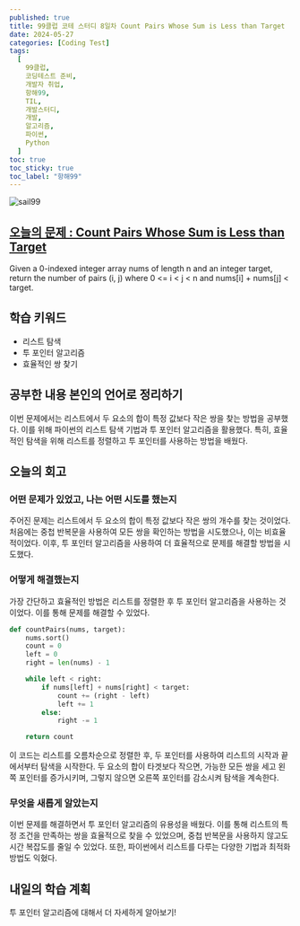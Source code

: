 ```yaml
---
published: true
title: 99클럽 코테 스터디 8일차 Count Pairs Whose Sum is Less than Target
date: 2024-05-27
categories: [Coding Test]
tags:
  [
    99클럽,
    코딩테스트 준비,
    개발자 취업,
    항해99,
    TIL,
    개발스터디,
    개발,
    알고리즘,
    파이썬,
    Python
  ]
toc: true
toc_sticky: true
toc_label: "항해99"
---
```


<img alt='sail99' src="https://github.com/dev-woody/dev-woody.github.io/assets/87690037/9acd8a60-ff3e-48fb-a317-38c699c8bf0e">

## [오늘의 문제 : Count Pairs Whose Sum is Less than Target](https://leetcode.com/problems/count-pairs-whose-sum-is-less-than-target/description/)

Given a 0-indexed integer array nums of length n and an integer target, return the number of pairs (i, j) where 0 <= i < j < n and nums[i] + nums[j] < target.

## 학습 키워드

- 리스트 탐색
- 투 포인터 알고리즘
- 효율적인 쌍 찾기

## 공부한 내용 본인의 언어로 정리하기

이번 문제에서는 리스트에서 두 요소의 합이 특정 값보다 작은 쌍을 찾는 방법을 공부했다. 이를 위해 파이썬의 리스트 탐색 기법과 투 포인터 알고리즘을 활용했다. 특히, 효율적인 탐색을 위해 리스트를 정렬하고 투 포인터를 사용하는 방법을 배웠다.

## 오늘의 회고

### 어떤 문제가 있었고, 나는 어떤 시도를 했는지

주어진 문제는 리스트에서 두 요소의 합이 특정 값보다 작은 쌍의 개수를 찾는 것이었다. 처음에는 중첩 반복문을 사용하여 모든 쌍을 확인하는 방법을 시도했으나, 이는 비효율적이었다. 이후, 투 포인터 알고리즘을 사용하여 더 효율적으로 문제를 해결할 방법을 시도했다.

### 어떻게 해결했는지

가장 간단하고 효율적인 방법은 리스트를 정렬한 후 투 포인터 알고리즘을 사용하는 것이었다. 이를 통해 문제를 해결할 수 있었다.

```python
def countPairs(nums, target):
    nums.sort()
    count = 0
    left = 0
    right = len(nums) - 1

    while left < right:
        if nums[left] + nums[right] < target:
            count += (right - left)
            left += 1
        else:
            right -= 1

    return count
```

이 코드는 리스트를 오름차순으로 정렬한 후, 두 포인터를 사용하여 리스트의 시작과 끝에서부터 탐색을 시작한다. 두 요소의 합이 타겟보다 작으면, 가능한 모든 쌍을 세고 왼쪽 포인터를 증가시키며, 그렇지 않으면 오른쪽 포인터를 감소시켜 탐색을 계속한다.

### 무엇을 새롭게 알았는지

이번 문제를 해결하면서 투 포인터 알고리즘의 유용성을 배웠다. 이를 통해 리스트의 특정 조건을 만족하는 쌍을 효율적으로 찾을 수 있었으며, 중첩 반복문을 사용하지 않고도 시간 복잡도를 줄일 수 있었다. 또한, 파이썬에서 리스트를 다루는 다양한 기법과 최적화 방법도 익혔다.

## 내일의 학습 계획

투 포인터 알고리즘에 대해서 더 자세하게 알아보기!
